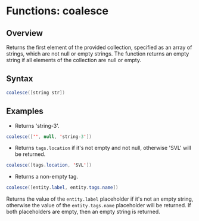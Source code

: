 # Functions: coalesce

## Overview

Returns the first element of the provided collection, specified as an array of strings, which are not null or empty strings.
The function returns an empty string if all elements of the collection are null or empty.

## Syntax

```java
coalesce([string str])
```

## Examples

* Returns 'string-3'.

```java
coalesce(['', null, 'string-3'])
```

* Returns `tags.location` if it's not empty and not null, otherwise 'SVL' will be returned.

```java
coalesce([tags.location, 'SVL'])
```

* Returns a non-empty tag.

```java
coalesce([entity.label, entity.tags.name])
```

Returns the value of the `entity.label` placeholder if it's not an empty string, otherwise the value of the `entity.tags.name` placeholder will be returned.
If both placeholders are empty, then an empty string is returned.
